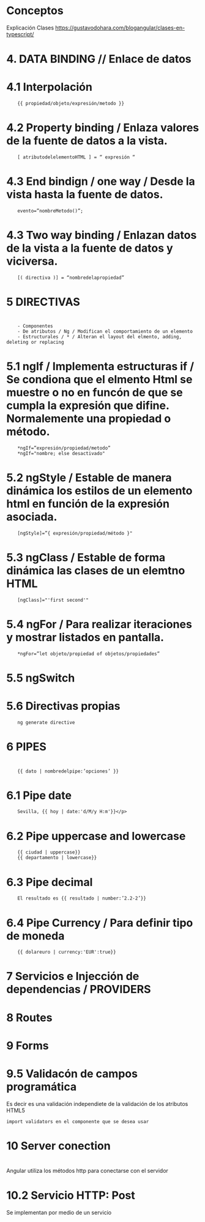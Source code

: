 # Conceptos

Explicación Clases
https://gustavodohara.com/blogangular/clases-en-typescript/

# ############################################
# 4. DATA BINDING // Enlace de datos
# ############################################

# 4.1 Interpolación 
        {{ propiedad/objeto/expresión/metodo }}
# 4.2 Property binding / Enlaza valores de la fuente de datos a la vista.
        [ atributodelelementoHTML ] = “ expresión “

# 4.3 End bindign / one way / Desde la vista hasta la fuente de datos.
        evento=”nombreMetodo()”;

# 4.3 Two way binding / Enlazan datos de la vista a la fuente de datos y viciversa.
        [( directiva )] = “nombredelapropiedad”

# ############################################
# 5 DIRECTIVAS
# ############################################

        - Componentes
        - De atributos / Ng / Modifican el comportamiento de un elemento
        - Estructurales / * / Alteran el layout del elmento, adding, deleting or replacing
# 5.1 ngIf / Implementa estructuras if / Se condiona que el elmento Html se muestre o no en funcón de que se cumpla la expresión que difine. Normalemente una propiedad o método.
        *ngIf=”expresión/propiedad/metodo” 
        *ngIf="nombre; else desactivado"

# 5.2 ngStyle / Estable de manera dinámica los estilos de un elemento html en función de la expresión asociada.
        [ngStyle]=”{ expresión/propiedad/método }"

# 5.3 ngClass / Estable de forma dinámica las clases de un elemtno HTML
        [ngClass]="'first second'"

# 5.4 ngFor / Para realizar iteraciones y mostrar listados en pantalla. 
        *ngFor=”let objeto/propiedad of objetos/propiedades”  


# 5.5 ngSwitch 
# 5.6 Directivas propias
        ng generate directive              


# ############################################
# 6 PIPES
# ############################################

        {{ dato | nombredelpipe:’opciones’ }}

# 6.1 Pipe date
        Sevilla, {{ hoy | date:'d/M/y H:m'}}</p>
# 6.2 Pipe uppercase and lowercase
        {{ ciudad | uppercase}}
        {{ departamento | lowercase}}

# 6.3 Pipe decimal 

        El resultado es {{ resultado | number:’2.2-2’}}

# 6.4 Pipe Currency / Para definir tipo de  moneda
        {{ dolareuro | currency:'EUR':true}}

# ############################################
# 7 Servicios e Injección de dependencias / PROVIDERS
# ############################################
# ############################################
# 8 Routes
# ############################################
# ############################################
# 9 Forms
# ############################################
# 9.5 Validacón de campos programática 
 Es decir es una validación independiete de la validación de los atributos HTML5
 
    import validators en el componente que se desea usar

# ############################################
# 10 Server conection 
# ############################################
   Angular utiliza los métodos http para conectarse con el servidor

# 10.2 Servicio HTTP: Post     
  Se implementan por medio de un servicio
  
